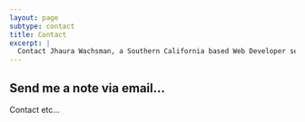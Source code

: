 ```yaml
---
layout: page
subtype: contact
title: Contact
excerpt: |
  Contact Jhaura Wachsman, a Southern California based Web Developer serving Ventura County, Santa Barbara County and International. Top quality mobile-first responsive Web Design.
---
```


## Send me a note via email...

Contact etc...
